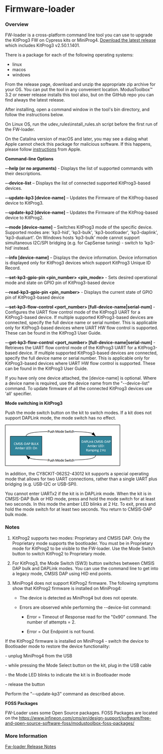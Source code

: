 Firmware-loader
===============

### Overview

FW-loader is a cross-platform command line tool you can use to upgrade the KitProg3 FW on Cypress kits or MiniProg4.
[Download the latest release](https://github.com/Infineon/Firmware-loader/releases) which includes KitProg3 v2.50.1.1401.

There is a package for each of the following operating systems:

-   linux
-   macos
-   windows

From the release page, download and unzip the appropriate zip archive for your OS. You can put the tool in any convenient location. ModusToolbox™ 3.2 or newer release installs this tool also, but on the GitHub repo you can find always the latest release.

After installing, open a command window in the tool's bin directory, and follow the
instructions below.

On Linux OS, run the udev_rules\\install_rules.sh script before the first run of
the FW-loader.

On the Catalina version of macOS and later, you may see a dialog what Apple cannot check this package for malicious software. If this happens, please follow [instructions](https://support.apple.com/guide/mac-help/open-an-app-by-overriding-security-settings-mh40617/10.15/mac/10.15) from Apple.

**Command-line Options**

**--help (or no arguments)** - Displays the list of supported commands with
their descriptions.

**--device-list** – Displays the list of connected supported KitProg3-based devices.

**--update-kp3 [device-name]** – Updates the Firmware of the KitProg-based device to KitProg3.

**--update-kp2 [device-name]** – Updates the Firmware of the KitProg-based device to KitProg2.

**--mode <mode> [device-name]** – Switches KitProg3 mode of the specific device. Supported modes are: 'kp3-hid', 'kp3-bulk', 'kp3-bootloader', 'kp3-daplink', 'kp3-dualuart'.
On Windows hosts ‘kp3-bulk’ mode cannot support simultaneous I2C/SPI bridging (e.g. for CapSense tuning) - switch to ‘kp3-hid’ instead.

**--info [device-name]** – Displays the device information. Device information is displayed only for KitProg3 devices which support KitProg3 Unique ID Record.

**--set-kp3-gpio-pin <pin_number> <pin_mode> <state>** - Sets desired operational mode and state on GPIO pin of KitProg3-based device

**--read-kp3-gpio-pin <pin_number>** - Displays the current state of GPIO pin of KitProg3-based device

**--set-kp3-flow-control <port_number> <mode> [full-device-name|serial-num]** - Configures the UART flow control mode of the KitProg3 UART for a KitProg3-based device. If multiple supported
KitProg3-based devices are connected, specify the full device name or serial number. This is applicable only for KitProg3-based devices where UART HW flow control is supported. These can be found in the KitProg3 User Guide.

**--get-kp3-flow-control <port_number> [full-device-name|serial-num]** - Retrieves the UART flow control mode of the KitProg3 UART for a KitProg3-based device. If multiple supported
KitProg3-based devices are connected, specify the full device name or serial number. This is applicable only for KitProg3-based devices where UART HW flow control is supported. These can be found in the KitProg3 User
Guide.

If you have only one device attached, the [device-name] is optional. Where a device name is required, use the device name from the "--device-list" command. To update firmware of all the connected KitProg3 devices use 'all' specifier.

**Mode switching in KitProg3**

Push the mode switch button on the kit to switch modes. If a kit does not support DAPLink mode, the mode switch has no effect.

![](.//media/ModeSwitchingDiagram.png)

In addition, the CY8CKIT-062S2-43012 kit supports a special operating mode that allows for two UART connections, rather than a single UART plus bridging (e.g. USB-I2C or USB-SPI). 

You cannot enter UARTx2 if the kit is in DAPLink mode. When the kit is in CMSIS-DAP Bulk or HID mode, press and hold the mode switch for at least two seconds. In this mode the amber LED blinks at 2 Hz. To exit, press and hold the mode switch for at least two seconds. You return to CMSIS-DAP bulk mode. 

### Notes

1.  KitProg2 supports two modes: Proprietary and CMSIS DAP. Only the Proprietary
    mode supports the bootloader. You must be in Proprietary mode for KitProg2
    to be visible to the FW-loader. Use the Mode Switch button to switch
    KitProg2 to Proprietary mode.

2.  For KitProg3, the Mode Switch (SW3) button switches between CMSIS DAP bulk and
    DAPLink modes. You can use the command line to get into a legacy mode, CMSIS DAP
    using HID end points.

3.  MiniProg4 does not support KitProg2 firmware. The following symptoms show that
    KitProg2 firmware is installed on MiniProg4:

    -   The device is detected as MiniProg4 but does not operate.

    -   Errors are observed while performing the --device-list command:

        -   Error = Timeout of Response read for the "0x90" command. The number
            of attempts = 2.

        -   Error = Out Endpoint is not found.

If the KitProg2 firmware is installed on MiniProg4 - switch the device to Bootloader mode to restore the device functionality:

\- unplug MiniProg4 from the USB

\- while pressing the Mode Select button on the kit, plug in the USB cable

\- the Mode LED blinks to indicate the kit is in Bootloader mode

\- release the button

Perform the "--update-kp3" command as described above.

**FOSS Packages** 

FW-Loader uses some Open Source packages. FOSS Packages are located on the https://www.infineon.com/cms/en/design-support/software/free-and-open-source-software-foss/modustoolbox-foss-packages/

### More Information

[Fw-loader Release Notes](https://github.com/Infineon/Firmware-loader/blob/master/RELEASE.MD)
